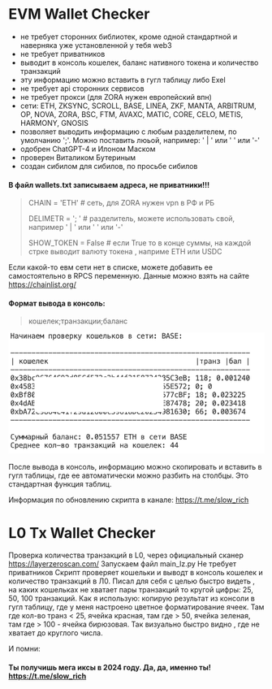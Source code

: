 # EVM Wallet Checker

- не требует сторонних библиотек, кроме одной стандартной и наверняка уже установленной у тебя web3
- не требует приватников
- выводит в консоль кошелек, баланс нативного токена и количество транзакций
- эту информацию можно вставить в гугл таблицу либо Exel
- не требует api сторонних сервисов
- не требует прокси (для ZORA нужен европейский впн)
- сети: ETH, ZKSYNC, SCROLL, BASE, LINEA, ZKF, MANTA, ARBITRUM, OP, NOVA, ZORA, BSC, FTM, AVAXC, MATIC, CORE, CELO, METIS, HARMONY, GNOSIS
- позволяет выводить информацию с любым разделителем, по умолчанию ';'. Можно поставить люьой, например: ' | ' или ' ' или '-'
- одобрен ChatGPT-4 и Илоном Маском
- проверен Виталиком Бутериным
- создан сибилом для сибилов, по просьбе сибилов

#### В файл wallets.txt записываем адреса, не приватники!!!

> CHAIN = 'ETH'        # сеть, для ZORA нужен vpn в РФ и РБ
> 
> DELIMETR = '; '      # разделитель, можете использовать свой, например ' | ' или ' ' или '-'
> 
> SHOW_TOKEN = False   # если True то в конце суммы, на каждой стрке выводит валюту токена , наприме ETH или USDC

Если какой-то евм сети нет в списке, можете добавить ее самостоятельно в RPCS переменную. Данные можно взять на сайте https://chainlist.org/

#### Формат вывода в консоль:
> кошелек;транзакции;баланс

![console](console.png)

После вывода в консоль, информацию можно скопировать и вставить в гугл таблицы, где ее автоматически можно разбить на столбцы. Это стандартная функция таблиц.

Информация по обновлению скрипта в канале:            https://t.me/slow_rich

# L0 Tx Wallet Checker
Проверка количества транзакций в L0, через официальный сканер https://layerzeroscan.com/
Запускаем файл main_lz.py
Не требует приватников
Скрипт проверяет кошельки и выводт в консоль кошелек и количество транзакций в Л0.
Писал для себя с целью быстро видеть , на каких кошельках не хватает пары транзакций то кругой цифры: 25, 50, 100 транзакций.
Как я использую: копирую результат из консоли в гугл таблицу, где у меня настроено цветное форматирование ячеек. Там где кол-во транз < 25, ячейка красная, там где  > 50, ячейка зеленая, там где > 100 -  ячейка бирюзовая. Так визуально быстро видно , где не хватает до круглого числа.

И помни: 
#### Ты получишь мега иксы в 2024 году. Да, да, именно ты! https://t.me/slow_rich

